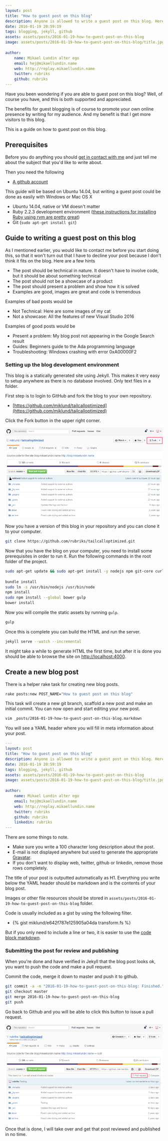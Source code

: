 ```yaml
---
layout: post
title: "How to guest post on this blog"
description: Anyone is allowed to write a guest post on this blog. Here is how you easily get setup to test the blog out locally and getting started writing your first post.
date: 2016-01-19 20:59:19
tags: blogging, jekyll, github
assets: assets/posts/2016-01-19-how-to-guest-post-on-this-blog
image: assets/posts/2016-01-19-how-to-guest-post-on-this-blog/title.jpg

author: 
    name: Mikael Lundin alter ego
    email: hej@mikaellundin.name 
    web: http://replay.mikaellundin.name
    twitter: rubriks
    github: rubriks
---
```


Have you been wondering if you are able to guest post on this blog? Well, of course you have, and this is both supported and appreciated.

The benefits for guest blogging is of course to promote your own online presence by writing for my audience. And my benefit is that I get more visitors to this blog.

This is a guide on how to guest post on this blog.

## Prerequisites

Before you do anything you should [get in contact with me](/contact/) and just tell me about the subject that you'd like to write about.

Then you need the following

* [A github account](https://github.com)

This guide will be based on Ubuntu 14.04, but writing a guest post could be done as easily with Windows or Mac OS X

* Ubuntu 14.04, native or VM doesn't matter
* Ruby 2.2.3 development environment ([these instructions for installing Ruby using rvm are pretty great](https://gorails.com/setup/ubuntu/14.04))
* Git (`sudo apt-get install git`)

## Guide to writing a guest post on this blog

As I mentioned earlier, you would like to contact me before you start doing this, so that it won't turn out that I have to decline your post because I don't think it fits on the blog. Here are a few hints

* The post should be technical in nature. It doesn't have to involve code, but it should be about something technical
* The post should not be a showcase of a product
* The post should present a problem and show how it is solved
* Examples are good, images are great and code is tremendous

Examples of bad posts would be

* Not Technical: Here are some images of my cat
* Not a showcase: All the features of new Visual Studio 2016

Examples of good posts would be

* Present a problem: My blog post not appearing in the Google Search result
* Guides: Beginners guide to the Ada programming language
* Troubleshooting: Windows crashing with error 0xA00000F2

### Setting up the blog development environment

This blog is a statically generated site using Jekyll. This makes it very easy to setup anywhere as there is no database involved. Only text files in a folder.

First step is to login to GitHub and fork the blog to your own repository.

* [https://github.com/miklund/tailcalloptimized](https://github.com/miklund/tailcalloptimized)

Click the Fork button in the upper right corner.

![Fork this blog on GitHub](/assets/posts/2016-01-19-how-to-guest-post-on-this-blog/github_fork.png)

Now you have a version of this blog in your repository and you can clone it to your computer.

```bash
git clone https://github.com/rubriks/tailcalloptimized.git
```

Now that you have the blog on your computer, you need to install some prerequisites in order to run it. Run the following commands in the root folder of the project.

```bash
sudo apt-get update && sudo apt-get install -y nodejs npm git-core curl zlib1g-dev build-essential libssl-dev libreadline-dev libyaml-dev libsqlite3-dev sqlite3 libxml2-dev libxslt1-dev libcurl4-openssl-dev python-software-properties libffi-dev libgdbm-dev libncurses5-dev automake libtool bison libffi-dev libgmp-dev bundler rake

bundle install
sudo ln -s /usr/bin/nodejs /usr/bin/node
npm install
sudo npm install --global bower gulp
bower install
```

Now you will compile the static assets by running `gulp`.

```bash
gulp
```

Once this is complete you can build the HTML and run the server.

```bash
jekyll serve --watch --incremental
```

It might take a while to generate HTML the first time, but after it is done you should be able to browse the site on [http://localhost:4000](http://localhost:4000).

## Create a new blog post

There is a helper rake task for creating new blog posts.

```bash
rake posts:new POST_NAME="How to guest post on this blog"
```

This task will create a new git branch, scaffold a new post and make an initial commit. You can now open and start editing your new post.

```bash
vim _posts/2016-01-19-how-to-guest-post-on-this-blog.markdown
```

You will see a YAML header where you will fill in meta information about your post.

```yaml
---
layout: post
title: "How to guest post on this blog"
description: Anyone is allowed to write a guest post on this blog. Here is how you easily get setup to test the blog out locally and getting started writing your first post.
date: 2016-01-19 20:59:19
tags: blogging, jekyll, github
assets: assets/posts/2016-01-19-how-to-guest-post-on-this-blog
image: assets/posts/2016-01-19-how-to-guest-post-on-this-blog/title.jpg

author: 
    name: Mikael Lundin alter ego
    email: hej@mikaellundin.name 
    web: http://replay.mikaellundin.name
    twitter: rubriks
    github: rubriks
    linkedin: rubriks
---
```

There are some things to note.

* Make sure you write a 100 character long description about the post.
* E-mail is not displayed anywhere but used to generate the appropriate [Gravatar](https://gravatar.com).
* If you don't want to display web, twitter, github or linkedin, remove those rows completely.

The title of your post is outputted automatically as H1. Everything you write below the YAML header should be markdown and is the contents of your blog post.

Images or other file resources should be stored in `assets/posts/2016-01-19-how-to-guest-post-on-this-blog` folder.

Code is usually included as a gist by using the following filter.

* &lbrace;% gist miklund/e642f787e125905a04da transform.fs %&rbrace;

But if you only need to include a line or two, it is easier to use the [code block markdown](https://daringfireball.net/projects/markdown/syntax#precode).

### Submitting the post for review and publishing

When you're done and have verified in Jekyll that the blog post looks ok, you want to push the code and make a pull request.

Commit the code, merge it down to master and push it to github.

```bash
git commit -a -m "2016-01-19-how-to-guest-post-on-this-blog: Finished."
git checkout master
git merge 2016-01-19-how-to-guest-post-on-this-blog
git push
```

Go back to Github and you will be able to click this button to issue a pull request.

![create a pull request on github](/assets/posts/2016-01-19-how-to-guest-post-on-this-blog/github_pullrequest.png)

Once that is done, I will take over and get that post reviewed and published in no time.
